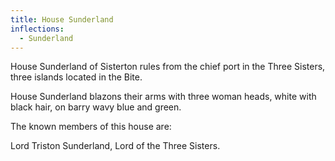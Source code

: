 ```yaml
---
title: House Sunderland
inflections:
  - Sunderland
---
```


House Sunderland of Sisterton rules from the chief port in the Three Sisters, three islands located in the Bite.

House Sunderland blazons their arms with three woman heads, white with black hair, on barry wavy blue and green.

The known members of this house are:

Lord Triston Sunderland, Lord of the Three Sisters.


